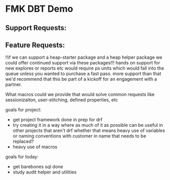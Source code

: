 # **FMK DBT Demo**

## **Support Requests**:

## **Feature Requests**:

!!if we can support a heap-starter package and a heap helper package we could offer continued support via these packages!!! hands on support for new explores or reports etc would require ps units which would fall into the queue unless you wanted to purchase a fast pass. more support than that we'd recommend that this be part of a kickoff for an engagement with a partner.

What macros could we provide that would solve common requests like sessionizaiton, user-stitching, defined properties, etc

goals for project:
 - get project framework done in prep for drf 
 - try creating it in a way where as much of it as possible can be useful in other projects that aren't drf whether that means heavy use of variables or naming conventions with customer in name that needs to be replaced? 
 - heavy use of macros

goals for today: 
 - get barebones sql done
 - study audit helper and utilities